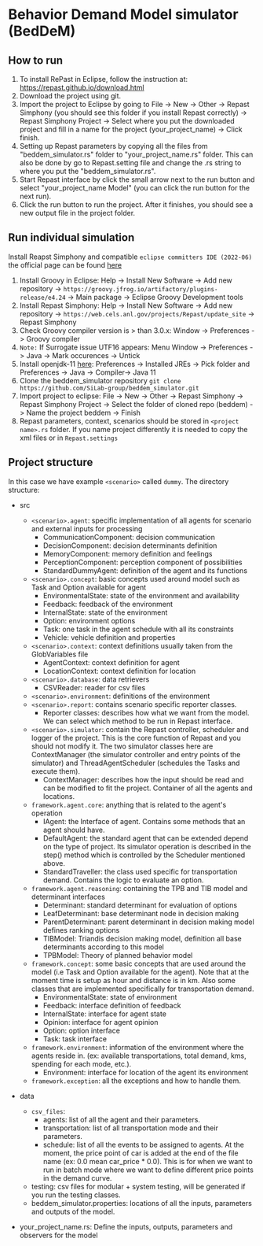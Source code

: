 # Behavior Demand Model simulator (BedDeM)

## How to run
1. To install RePast in Eclipse, follow the instruction at: https://repast.github.io/download.html
2. Download the project using git.
3. Import the project to Eclipse by going to File -> New -> Other -> Repast Simphony (you should see this folder if you install Repast correctly) -> Repast Simphony Project -> Select where you put the downloaded project and fill in a name for the project (your_project_name) -> Click finish.
4. Setting up Repast parameters by copying all the files from "beddem_simulator.rs" folder to "your_project_name.rs" folder. This can also be done by go to Repast.setting file and change the .rs string to where you put the "beddem_simulator.rs".
5. Start Repast interface by click the small arrow next to the run button and select "your_project_name Model" (you can click the run button for the next run).
6. Click the run button to run the project. After it finishes, you should see a new output file in the project folder.

## Run individual simulation
Install Reapst Simphony and compatible `eclipse committers IDE (2022-06)` the official page can be found [here](https://repast.github.io/download.html)

1. Install Groovy in Eclipse: Help -> Install New Software -> Add new repository ->  `https://groovy.jfrog.io/artifactory/plugins-release/e4.24` -> Main package -> Eclipse Groovy Development tools
2. Install Repast Simphony: Help -> Install New Software -> Add new repository -> `https://web.cels.anl.gov/projects/Repast/update_site` -> Repast Simphony
3. Check Groovy compiler version is > than 3.0.x: Window -> Preferences -> Groovy compiler
4. `Note:` If Surrogate issue UTF16 appears: Menu Window -> Preferences -> Java -> Mark occurences -> Untick
5. Install openjdk-11 [here](https://jdk.java.net/archive/): Preferences -> Installed JREs -> Pick folder and Preferences -> Java -> Compiler-> Java 11
6. Clone the beddem_simulator repository `git clone https://github.com/SiLab-group/beddem_simulator.git`
7. Import project to eclipse: File -> New -> Other -> Repast Simphony -> Repast Simphony Project -> Select the folder of cloned repo (beddem) -> Name the project beddem -> Finish
8. Repast parameters, context, scenarios should be stored in `<project name>.rs` folder. If you name project differently it is needed to copy the xml files or in `Repast.settings`
 

## Project structure
In this case we have example `<scenario>` called `dummy`. The directory structure:
* src
	- `<scenario>.agent`: specific implementation of all agents for scenario and external inputs for processing
	   + CommunicationComponent: decision communication
	   + DecisionComponent: decision determinants definition
	   + MemoryComponent: memory definition and feelings
	   + PerceptionComponent: perception component of possibilities
	   + StandardDummyAgent: definition of the agent and its functions
	- `<scenario>.concept`: basic concepts used around model such as Task and Option available for agent
	   + EnvironmentalState: state of the environment and availability
	   + Feedback: feedback of the environment
	   + InternalState: state of the environment
	   + Option: environment options
	   + Task: one task in the agent schedule with all its constraints
	   + Vehicle: vehicle definition and properties
	- `<scenario>.context`: context definitions usually taken from the GlobVariables file
	   + AgentContext: context definition for agent
	   + LocationContext: context definition for location
	- `<scenario>.database`: data retrievers
	   + CSVReader: reader for csv files
	- `<scenario>.environment`: definitions of the environment
	- `<scenario>.report`: contains scenario specific reporter classes.
		+ Reporter classes: describes how what we want from the model. We can select which method to be run in Repast interface.
	- `<scenario>.simulator`: contain the Repast controller, scheduler and logger of the project. This is the core function of Repast and you should not modify it. The two simulator classes here are ContextManager (the simulator controller and entry points of the simulator) and ThreadAgentScheduler (schedules the Tasks and execute them).
		+ ContextManager: describes how the input should be read and can be modified to fit the project. Container of all the agents and locations.
	- `framework.agent.core`: anything that is related to the agent's operation
		+ IAgent: the Interface of agent. Contains some methods that an agent should have. 
		+ DefaultAgent: the standard agent that can be extended depend on the type of project. Its simulator operation is described in the step() method which is controlled by the Scheduler mentioned above.
		+ StandardTraveller: the class used specific for transportation demand. Contains the logic to evaluate an option. 
	- `framework.agent.reasoning`: containing the TPB and TIB model and determinant interfaces
		+ Determinant: standard determinant for evaluation of options
		+ LeafDeterminant: base determinant node in decision making 
		+ ParentDeterminant: parent determinant in decision making model defines ranking options
		+ TIBModel: Triandis decision making model, definition all base determinants according to this model
		+ TPBModel: Theory of planned behavior model
	- `framework.concept`: some basic concepts that are used around the model (i.e Task and Option available for the agent). Note that at the moment time is setup as hour and distance is in km. Also some classes that are implemented specifically for transportation demand.
	    + EnvironmentalState: state of environment
	    + Feedback: interface definition of feedback
	    + InternalState: interface for agent state 
	    + Opinion: interface for agent opinion
	    + Option: option interface
	    + Task: task interface
	- `framework.environment`: information of the environment where the agents reside in. (ex: available transportations, total demand, kms, spending for each mode, etc.).
	    + Environment: interface for location of the agent its environment
	- `framework.exception`: all the exceptions and how to handle them.
	
* data
	- `csv_files`:
		+ agents: list of all the agent and their parameters.
		+ transportation: list of all transportation mode and their parameters.
		+ schedule: list of all the events to be assigned to agents. At the moment, the price point of car is added at the end of the file name (ex: 0.0 mean car_price * 0.0). This is for when we want to run in batch mode where we want to define different price points in the demand curve.
	- testing: csv files for modular + system testing, will be generated if you run the testing classes.
	- beddem_simulator.properties: locations of all the inputs, parameters and outputs of the model.
* your_project_name.rs: Define the inputs, outputs, parameters and observers for the model 
